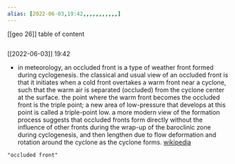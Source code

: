 ```yaml
---
alias: [2022-06-03,19:42,,,,,,,,,,,]
---
```

[[geo 26]]
table of content
```toc
```

[[2022-06-03]] 19:42
- in meteorology, an occluded front is a type of weather front formed during cyclogenesis. the classical and usual view of an occluded front is that it initiates when a cold front overtakes a warm front near a cyclone, such that the warm air is separated (occluded) from the cyclone center at the surface. the point where the warm front becomes the occluded front is the triple point; a new area of low-pressure that develops at this point is called a triple-point low. a more modern view of the formation process suggests that occluded fronts form directly without the influence of other fronts during the wrap-up of the baroclinic zone during cyclogenesis, and then lengthen due to flow deformation and rotation around the cyclone as the cyclone forms.
[wikipedia](https://en.wikipedia.org/wiki/occluded%20front)
```query
"occluded front"
```